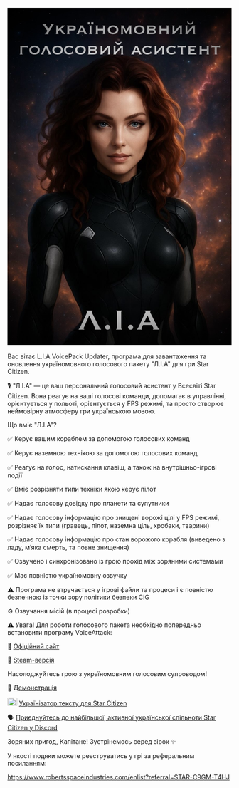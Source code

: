 ![](https://raw.githubusercontent.com/AlexLiberty/StarCitizen_VoicePack_Updater_Releases/refs/heads/main/assets/IMG_7075.jpeg)

Вас вітає L.I.A VoicePack Updater, програма для завантаження та оновлення україномовного голосового пакету "Л.І.А" для гри Star Citizen.

🎙️ "Л.І.А" — це ваш персональний голосовий асистент у Всесвіті Star Citizen. Вона реагує на ваші голосові команди, допомагає в управлінні, орієнтується у польоті, орієнтується у FPS режимі, та просто створює неймовірну атмосферу гри українською мовою.

Що вміє "Л.І.А"? 

✅  Керує вашим кораблем за допомогою голосових команд

✅  Керує наземною технікою за допомогою голосових команд

✅  Реагує на голос, натискання клавіш, а також на внутрішньо-ігрові події

✅  Вміє розрізняти типи техніки якою керує пілот

✅  Надає голосову довідку про планети та супутники

✅  Надає голосову інформацію про знищені ворожі цілі у FPS режимі, розрізняє їх типи (гравець, пілот, наземна ціль, хробаки, тварини)

✅  Надає голосову інформацію про стан ворожого корабля (виведено з ладу, мʼяка смерть, та повне знищення)

✅  Озвучено і синхронізовано із грою прохід між зоряними системами

✅  Має повністю україномовну озвучку

⚠️  Програма не втручається у ігрові файли та процеси і є повністю безпечною із точки зору політики безпеки CIG

⚙️  Озвучання місій (в процесі розробки)

⚠️ Увага! Для роботи голосового пакета необхідно попередньо встановити програму VoiceAttack:

🔗 [Офіційний сайт](https://voiceattack.com/)

🔗 [Steam-версія](https://store.steampowered.com/app/3046550/VoiceAttack_v2/)

Насолоджуйтесь грою з україномовним голосовим супроводом!

🎥 [Демонстрація](https://youtu.be/7yMUlsU29iQ)

<img src="https://em-content.zobj.net/thumbs/240/apple/354/flag-ukraine_1f1fa-1f1e6.png" width="22" height="18" />  [Українізатор тексту для Star Citizen](https://scloc.pp.ua/)

🗣️ [Приєднуйтесь до найбільшої, активної української спільноти Star Citizen у Discord](https://discord.gg/qRAdsFcV)

Зоряних пригод, Капітане! Зустрінемось серед зірок ✨

У якості подяки можете реєструватись у грі за реферальним посиланням:

https://www.robertsspaceindustries.com/enlist?referral=STAR-C9GM-T4HJ
